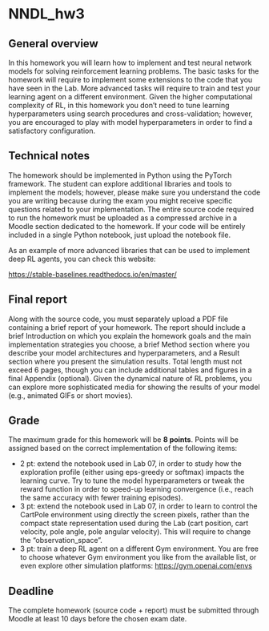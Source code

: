 # NNDL_hw3

## General overview
In this homework you will learn how to implement and test neural network models for solving reinforcement learning problems. The basic tasks for the homework will require to implement some extensions to the code that you have seen in the Lab. More advanced tasks will require to train and test your learning agent on a different environment. Given the higher computational complexity of RL, in this homework you don’t need to tune learning hyperparameters using search procedures and cross-validation; however, you are encouraged to play with model hyperparameters in order to find a satisfactory configuration.

## Technical notes
The homework should be implemented in Python using the PyTorch framework. The student can explore additional libraries and tools to implement the models; however, please make sure you understand the code you are writing because during the exam you might receive specific questions related to your implementation. The entire source code required to run the homework must be uploaded as a compressed archive in a Moodle section dedicated to the homework. If your code will be entirely included in a single Python notebook, just upload the notebook file.

As an example of more advanced libraries that can be used to implement deep RL agents, you can check this website:

https://stable-baselines.readthedocs.io/en/master/

## Final report
Along with the source code, you must separately upload a PDF file containing a brief report of your homework. The report should include a brief Introduction on which you explain the homework goals and the main implementation strategies you choose, a brief Method section where you describe your model architectures and hyperparameters, and a Result section where you present the simulation results. Total length must not exceed 6 pages, though you can include additional tables and figures in a final Appendix (optional). Given the dynamical nature of RL problems, you can explore more sophisticated media for showing the results of your model (e.g., animated GIFs or short movies).

## Grade
The maximum grade for this homework will be **8 points**. Points will be assigned based on the correct implementation of the following items:
*	2 pt: extend the notebook used in Lab 07, in order to study how the exploration profile (either using eps-greedy or softmax) impacts the learning curve. Try to tune the model hyperparameters or tweak the reward function in order to speed-up learning convergence (i.e., reach the same accuracy with fewer training episodes).
*	3 pt: extend the notebook used in Lab 07, in order to learn to control the CartPole environment using directly the screen pixels, rather than the compact state representation used during the Lab (cart position, cart velocity, pole angle, pole angular velocity). This will require to change the “observation_space”.
*	3 pt: train a deep RL agent on a different Gym environment. You are free to choose whatever Gym environment you like from the available list, or even explore other simulation platforms:
https://gym.openai.com/envs 


## Deadline
The complete homework (source code + report) must be submitted through Moodle at least 10 days before the chosen exam date.
